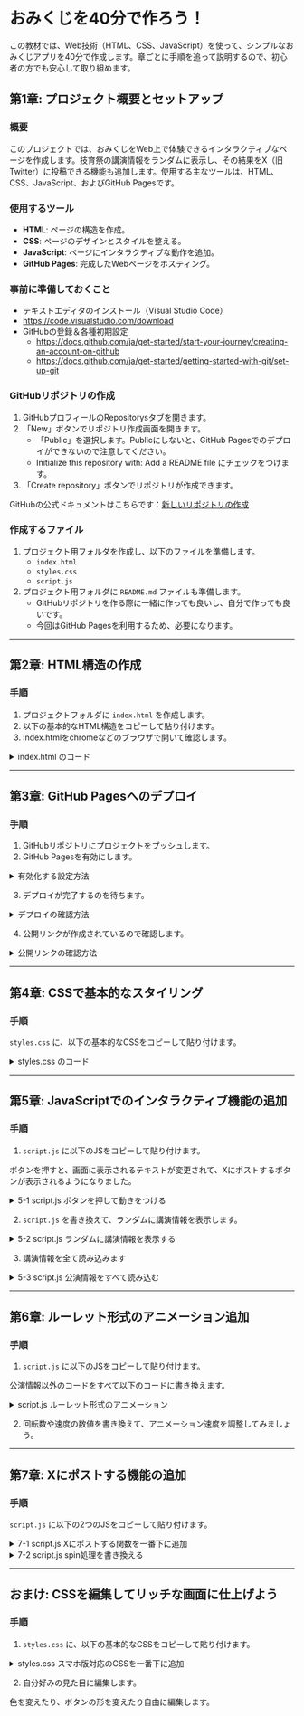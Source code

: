 # おみくじを40分で作ろう！

この教材では、Web技術（HTML、CSS、JavaScript）を使って、シンプルなおみくじアプリを40分で作成します。章ごとに手順を追って説明するので、初心者の方でも安心して取り組めます。

## 第1章: プロジェクト概要とセットアップ

### 概要

このプロジェクトでは、おみくじをWeb上で体験できるインタラクティブなページを作成します。技育祭の講演情報をランダムに表示し、その結果をX（旧Twitter）に投稿できる機能も追加します。使用する主なツールは、HTML、CSS、JavaScript、およびGitHub Pagesです。

### 使用するツール

- **HTML**: ページの構造を作成。
- **CSS**: ページのデザインとスタイルを整える。
- **JavaScript**: ページにインタラクティブな動作を追加。
- **GitHub Pages**: 完成したWebページをホスティング。

### 事前に準備しておくこと

 - テキストエディタのインストール（Visual Studio Code）
  - https://code.visualstudio.com/download
 - GitHubの登録＆各種初期設定 
   - https://docs.github.com/ja/get-started/start-your-journey/creating-an-account-on-github
   - https://docs.github.com/ja/get-started/getting-started-with-git/set-up-git

### GitHubリポジトリの作成

1. GitHubプロフィールのRepositorysタブを開きます。
2. 「New」ボタンでリポジトリ作成画面を開きます。
   - 「Public」を選択します。Publicにしないと、GitHub Pagesでのデプロイができないので注意してください。
   - Initialize this repository with: Add a README file にチェックをつけます。
3. 「Create repository」ボタンでリポジトリが作成できます。

GitHubの公式ドキュメントはこちらです：[新しいリポジトリの作成](https://docs.github.com/ja/repositories/creating-and-managing-repositories/creating-a-new-repository)

### 作成するファイル

1. プロジェクト用フォルダを作成し、以下のファイルを準備します。
   - `index.html`
   - `styles.css`
   - `script.js`
2. プロジェクト用フォルダに `README.md` ファイルも準備します。
   - GitHubリポジトリを作る際に一緒に作っても良いし、自分で作っても良いです。
   - 今回はGitHub Pagesを利用するため、必要になります。

---

## 第2章: HTML構造の作成

### 手順

1. プロジェクトフォルダに `index.html` を作成します。
2. 以下の基本的なHTML構造をコピーして貼り付けます。
3. index.htmlをchromeなどのブラウザで開いて確認します。

<details>
<summary>index.html のコード</summary>

```html
<!doctype html>
<html lang="ja">
  <head>
    <meta charset="UTF-8" />
    <meta name="viewport" content="width=device-width, initial-scale=1.0" />
    <title>おみくじポップアップ</title>
    <link rel="stylesheet" href="styles.css" />
  </head>
  <body>
    <header>
      <h1>技育祭2024【秋】</h1>
      <h2>講演おみくじ</h2>
    </header>

    <main>
      <div id="omikuji">
        <div id="omikujiTitle">おみくじ結果</div>
        <div id="omikujiDetails">詳細がここに表示されます</div>
      </div>
      <div class="button-container">
        <button id="omikujiButton">スタート</button>
        <button id="postToXButton" class="hidden" disabled>
          Xにポストする
        </button>
      </div>
    </main>

    <footer>
      <p>&copy; 技育プロジェクト運営事務局</p>
    </footer>

    <script src="script.js"></script>
  </body>
</html>

```

</details>

---

## 第3章: GitHub Pagesへのデプロイ

### 手順

1. GitHubリポジトリにプロジェクトをプッシュします。
2. GitHub Pagesを有効にします。

<details>
<summary>有効化する設定方法</summary>

![image](https://github.com/user-attachments/assets/651e5fd2-209c-4360-bed5-6f4cdc372ab2)

</details>

3. デプロイが完了するのを待ちます。

<details>
<summary>デプロイの確認方法</summary>

![image](https://github.com/user-attachments/assets/1e0559f9-ce20-47fe-90af-b74e1207b780)
![image](https://github.com/user-attachments/assets/725f2d80-6c6e-4bb8-93c8-752bb364deb6)

</details>

4. 公開リンクが作成されているので確認します。

<details>
<summary>公開リンクの確認方法</summary>

![image](https://github.com/user-attachments/assets/fe9483d3-37ac-4d21-b6c7-f155aced4a94)

</details>

---

## 第4章: CSSで基本的なスタイリング

### 手順

`styles.css` に、以下の基本的なCSSをコピーして貼り付けます。

<details>
<summary>styles.css のコード</summary>

```css
/* 全体のリセットとレイアウト */
html,
body {
  height: 100%;
  margin: 0;
  padding: 0;
  display: flex;
  flex-direction: column;
}

body {
  font-family: Arial, sans-serif;
  min-height: 100vh;
}

.hidden {
  display: none;
}

header {
  background-color: #333;
  color: white;
  text-align: center;
  padding: 1rem;
}

main {
  flex: 1;
  display: flex;
  flex-direction: column;
  justify-content: center;
  align-items: center;
  padding: 1rem;
}

#omikuji {
  border: 2px solid #333;
  padding: 20px;
  width: 100%;
  max-width: 600px;
  text-align: center;
}

.button-container {
  margin-top: 20px;
}

button {
  padding: 10px 20px;
  font-size: 18px;
  cursor: pointer;
}

footer {
  background-color: #333;
  color: white;
  text-align: center;
  padding: 1rem;
}

```

</details>

---

## 第5章: JavaScriptでのインタラクティブ機能の追加

### 手順

1. `script.js` に以下のJSをコピーして貼り付けます。

ボタンを押すと、画面に表示されるテキストが変更されて、Xにポストするボタンが表示されるようになりました。

<details>
<summary>5-1 script.js ボタンを押して動きをつける</summary>

```javascript
// omikujiButtonがクリックされたとき
document.getElementById("omikujiButton").addEventListener("click", function () {
  // omikujiTitleをサンプルテキスト1に変更、omikujiDetailsをサンプルテキスト2に変更する
  document.getElementById("omikujiTitle").textContent = "サンプルテキスト1";
  document.getElementById("omikujiDetails").textContent = "サンプルテキスト2";

  // postToXButtonボタンのhiddenを削除し、画面に表示させる
  document.getElementById("postToXButton").classList.remove("hidden");
});

```

</details>

2. `script.js` を書き換えて、ランダムに講演情報を表示します。

<details>
<summary>5-2 script.js ランダムに講演情報を表示する</summary>

```javascript
document.getElementById('omikujiButton').addEventListener('click', function() {
  // 講演情報の配列を作成
  // ---公演情報ここから---
  const items = [
    {
      title: "ひろゆきと10人の学生エンジニア〜論破するのか、されるのか〜",
      time: "9月22日 17:15",
      company: "ひろゆき",
      hall: "A",
    },
    {
      title:
        "ビジネスに必要な全てを担い、自分の専門性を見つけ出すフルサイクル開発者のあり方",
      time: "9月22日 16:20",
      company: "株式会社CARTA HOLDINGS",
      hall: "A",
    }
  ];
  // ---公演情報ここまで---

  // おみくじの内容をランダムに変更
  const index = Math.floor(Math.random() * items.length);
  // おみくじの内容を画面に表示
  document.getElementById("omikujiTitle").textContent = items[index].title;
  document.getElementById("omikujiDetails").textContent =
    `${items[index].time}, ${items[index].company}, ホール: ${items[index].hall}`;

  document.getElementById("postToXButton").classList.remove("hidden");
});

```

</details>


3. 講演情報を全て読み込みます

<details>
<summary>5-3 script.js 公演情報をすべて読み込む</summary>

```javascript
  // 講演情報の配列を作成
  // ---公演情報ここから---
  const items = [
    {
      title: "ひろゆきと10人の学生エンジニア〜論破するのか、されるのか〜",
      time: "9月22日 17:15",
      company: "ひろゆき",
      hall: "A",
    },
    {
      title:
        "ビジネスに必要な全てを担い、自分の専門性を見つけ出すフルサイクル開発者のあり方",
      time: "9月22日 16:20",
      company: "株式会社CARTA HOLDINGS",
      hall: "A",
    },
    {
      title:
        "【開発責任者が語る】顧客が真に求めるものを作る面白さとプロの覚悟とは?",
      time: "9月22日 15:25",
      company: "ウイングアーク１ｓｔ株式会社",
      hall: "A",
    },
    {
      title:
        "VPoEが語る！！会社員（?）としてWebエンジニアを20年続ける話！(n=1)",
      time: "9月22日 14:30",
      company: "エン・ジャパン株式会社",
      hall: "B",
    },
    {
      title:
        "ウルトラポジショントーク 〜新卒最初のキャリアで◯◯◯の会社を狙え！？",
      time: "9月22日 14:30",
      company: "株式会社MIXI",
      hall: "A",
    },
    {
      title:
        "社内初のプロジェクトを1年目でリード！AI基盤をローンチし、事例紹介いただいた話",
      time: "9月22日 13:35",
      company: "合同会社DMM.com",
      hall: "B",
    },
    {
      title:
        "1年で会員数日本一！代表が語るchocoZAPのユーザーに寄り添った開発とは？",
      time: "9月22日 13:35",
      company: "RIZAPグループ株式会社",
      hall: "A",
    },
    {
      title:
        "『AIの進化とビジネス革新：サイバーエージェントが描く「未来のエンジニア像」』",
      time: "9月22日 12:40",
      company: "株式会社サイバーエージェント",
      hall: "A",
    },
    {
      title: "RedCoder のライブ競プロ ～競プロ世界ランカーのアルゴリズム改善～",
      time: "9月22日 11:30",
      company: "高橋 直大(chokudai)",
      hall: "B",
    },
    {
      title: "人工知能で火星に挑戦した話〜NASAエンジニアが語る夢の追い方〜",
      time: "9月22日 11:30",
      company: "小野 雅裕",
      hall: "A",
    },
    {
      title: "Rubyの父、Matz氏によるRubyライブコーディング",
      time: "9月21日 18:10",
      company: "まつもとゆきひろ",
      hall: "B",
    },
    {
      title:
        "AIエンジニアが政治家を目指してみた件〜テクノロジーは社会を変えるのか？〜",
      time: "9月21日 18:10",
      company: "安野 貴博",
      hall: "A",
    },
    {
      title: "最新版！新卒がIT企業選びをするための完全攻略法",
      time: "9月21日 17:15",
      company: "株式会社ゆめみ",
      hall: "A",
    },
    {
      title: "オブジェクト指向プログラミング実践のための橋渡し",
      time: "9月21日 16:20",
      company: "GMOインターネットグループ",
      hall: "A",
    },
    {
      title: "メーカーにおけるデータサイエンティストの働き方について",
      time: "9月21日 15:25",
      company: "株式会社村田製作所",
      hall: "C",
    },
    {
      title:
        "さくらインターネットの技術執行役員が語る！ソフトウェア無線を使った無線解析",
      time: "9月21日 15:25",
      company: "さくらインターネット株式会社",
      hall: "B",
    },
    {
      title: "人材企業【doda】が伝える本当の会社選びとは？",
      time: "9月21日 15:25",
      company: "パーソルキャリア株式会社",
      hall: "A",
    },
    {
      title: "2400万DL数を突破したタクシーアプリ『GO』の開発秘話とこれから",
      time: "9月21日 14:30",
      company: "GO株式会社",
      hall: "C",
    },
    {
      title:
        "技育プロジェクト出身者が語る、プロダクトエンジニアとしての第一歩の踏み出し方",
      time: "9月21日 14:30",
      company: "セーフィー株式会社",
      hall: "B",
    },
    {
      title:
        "ITコンサルが改善するのはビジネスだけじゃない！サークル的活動で業界貢献",
      time: "9月21日 14:30",
      company: "フューチャー株式会社（フューチャーアーキテクト株式会社）",
      hall: "A",
    },
    {
      title: "Go Bold in Your Career 大胆なチャレンジでキャリアを築く",
      time: "9月21日 13:35",
      company: "株式会社メルカリ",
      hall: "C",
    },
    {
      title:
        "社内開発の裏側を公開!! 3ヶ月で予約制駐車場＆QRコード決済機能を作った話。",
      time: "9月21日 13:35",
      company: "パーク２４株式会社",
      hall: "B",
    },
    {
      title: "生成AIの波とプロダクト変化、エンジニアの向き合い方",
      time: "9月21日 13:35",
      company: "株式会社LayerX",
      hall: "A",
    },
    {
      title: "DeNA創業者南場智子が考えるエンジニアキャリア",
      time: "9月21日 12:40",
      company: "株式会社ディー・エヌ・エー",
      hall: "A",
    },
  ];
  // ---公演情報ここまで---
```

</details>

---

## 第6章: ルーレット形式のアニメーション追加

### 手順

1. `script.js` に以下のJSをコピーして貼り付けます。

公演情報以外のコードをすべて以下のコードに書き換えます。

<details>
<summary>script.js ルーレット形式のアニメーション</summary>

```javascript
document.getElementById('omikujiButton').addEventListener('click', function() {
  // 講演情報の配列を作成
  // ---公演情報ここから---

  // 省略

  // ---公演情報ここまで---

  // ボタンを読み込む
  const omikujiButton = document.getElementById("omikujiButton");
  const postToXButton = document.getElementById("postToXButton");

  // ボタンの初期設定
  omikujiButton.disabled = true; // おみくじボタンを無効化
  postToXButton.classList.add("hidden"); // ポストボタンを非表示にする

  // スピン処理に必要な変数を作成
  let index = 0; // 現在の公演情報を保持
  let count = 0; // 現在の回転数を保持
  let maxCount = 20; // 最大回転回数
  let speed = 50; // 初期回転速度

  // ---スピン処理ここから---
  function spin() {
    if (count < maxCount) {
      // おみくじの内容をランダムに変更
      index = Math.floor(Math.random() * items.length);

      // おみくじの内容を画面に表示
      document.getElementById("omikujiTitle").textContent = items[index].title;
      document.getElementById("omikujiDetails").textContent =
        `${items[index].time}, ${items[index].company}, ホール: ${items[index].hall}`;

      count++;

      // 回転の速度を徐々に遅くする
      speed += 5;
      setTimeout(spin, speed); // 繰り返す
    } else {
      // 最終結果の公演情報を取得
      const finalItem = items[index];
      // 最終結果の表示
      document.getElementById("omikujiTitle").textContent = finalItem.title;
      document.getElementById("omikujiDetails").textContent =
        `${finalItem.time}, ${finalItem.company}, ホール: ${finalItem.hall}`;

      // ボタンを有効化/表示する設定
      omikujiButton.disabled = false; // おみくじボタンを有効化
      postToXButton.classList.remove("hidden"); // ポストボタンを表示
    }
  }
  // ---スピン処理ここまで---

  // スピン処理開始
  spin();
});
```

</details>

2. 回転数や速度の数値を書き換えて、アニメーション速度を調整してみましょう。

---

## 第7章: Xにポストする機能の追加

### 手順

`script.js` に以下の2つのJSをコピーして貼り付けます。

<details>
<summary>7-1 script.js Xにポストする関数を一番下に追加</summary>

講演おみくじは自分でデプロイしたURLに書き換えます。

```javascript
function postToX(finalItem) {
  const postText = `#技育祭 #講演おみくじ の結果は\n 「${finalItem.title}」でした！\n\n講演おみくじはこちら\nhttps://自分のURL\n\n技育祭の視聴申込はこちら\nhttps://talent.supporterz.jp/geeksai/2024autumn/`;

  // 改行を含むテキストをURLエンコード
  const encodedText = encodeURIComponent(postText);

  // X投稿用のURLを生成
  const postUrl = `https://x.com/intent/tweet?text=${encodedText}`;

  // 新しいウィンドウでツイートページを開く
  window.open(postUrl, "_blank");
}
```

</details>

<details>
<summary>7-2 script.js spin処理を書き換える</summary>

```javascript
  // ---スピン処理ここから---
  function spin() {
    if (count < maxCount) {
      // おみくじの内容をランダムに変更
      index = Math.floor(Math.random() * items.length);

      // おみくじの内容を画面に表示
      document.getElementById("omikujiTitle").textContent = items[index].title;
      document.getElementById("omikujiDetails").textContent =
        `${items[index].time}, ${items[index].company}, ホール: ${items[index].hall}`;

      count++;

      // 回転の速度を徐々に遅くする
      speed += 5;
      setTimeout(spin, speed); // 繰り返す
    } else {
      // 最終結果の公演情報を取得
      const finalItem = items[index];
      // 最終結果の表示
      document.getElementById("omikujiTitle").textContent = finalItem.title;
      document.getElementById("omikujiDetails").textContent =
        `${finalItem.time}, ${finalItem.company}, ホール: ${finalItem.hall}`;

      // ボタンを有効化/表示する設定
      omikujiButton.disabled = false; // おみくじボタンを有効化
      postToXButton.classList.remove("hidden"); // ポストボタンを表示
      postToXButton.disabled = false; // ポストボタンを有効化

      // Xにポストするボタンを押したときの処理開始
      postToXButton.addEventListener("click", function () {
        // Xにポスト
        postToX(finalItem);
      });
    }
  }
  // ---スピン処理ここまで---
```
</details>

---

## おまけ: CSSを編集してリッチな画面に仕上げよう

### 手順

1. `styles.css` に、以下の基本的なCSSをコピーして貼り付けます。

<details>
<summary>styles.css スマホ版対応のCSSを一番下に追加</summary>

```css
/* スマホ版対応 */
@media (max-width: 600px) {
  h1 {
    font-size: 1.5rem; /* スマホ画面での見出しのフォントサイズを縮小 */
    padding: 0.5rem 0; /* 上下の余白も縮小 */
  }

  #omikuji {
    font-size: 1rem;
    padding: 5px;
    width: 100%;
  }

  #omikujiTitle {
    font-size: 1.2rem;
  }

  #omikujiDetails {
    font-size: 1rem;
  }

  button {
    width: 100%;
    margin-bottom: 10px;
  }
}
```

</details>

2. 自分好みの見た目に編集します。

色を変えたり、ボタンの形を変えたり自由に編集します。
